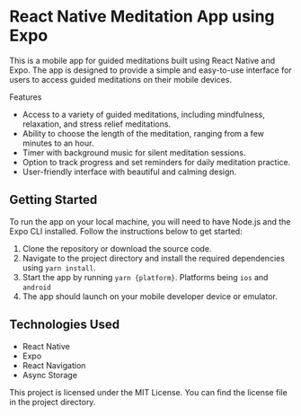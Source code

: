# React Native Meditation App using Expo

This is a mobile app for guided meditations built using React Native and Expo. The app is designed to provide a simple and easy-to-use interface for users to access guided meditations on their mobile devices.

Features
* Access to a variety of guided meditations, including mindfulness, relaxation, and stress relief meditations.
* Ability to choose the length of the meditation, ranging from a few minutes to an hour.
* Timer with background music for silent meditation sessions.
* Option to track progress and set reminders for daily meditation practice.
* User-friendly interface with beautiful and calming design.

## Getting Started

To run the app on your local machine, you will need to have Node.js and the Expo CLI installed. Follow the instructions below to get started:

1.  Clone the repository or download the source code.
2.  Navigate to the project directory and install the required dependencies using `yarn install`.
3.  Start the app by running `yarn {platform}`. Platforms being `ios` and `android`
4.  The app should launch on your mobile developer device or emulator.

## Technologies Used

-   React Native
-   Expo
-   React Navigation
-   Async Storage


This project is licensed under the MIT License. You can find the license file in the project directory.